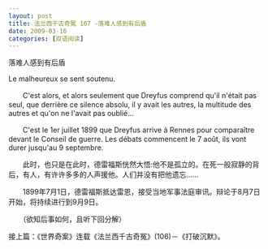 ```yaml
---
layout: post
title: 法兰西千古奇冤 107 -落难人感到有后盾
date: 2009-03-16
categories: [双语阅读]  
---
```


落难人感到有后盾

Le malheureux se sent soutenu.

　　C'est alors, et alors seulement que Dreyfus comprend qu'il n'était pas seul, que derrière ce silence absolu, il y avait les autres, la multitude des autres et qu'on ne l'avait pas oublié...

　　C'est le 1er juillet 1899 que Dreyfus arrive à Rennes pour comparaître devant le Conseil de guerre. Les débats commencent le 7 août, ils vont durer jusqu'au 9 septembre.



　　此时，也只是在此时，德雷福斯恍然大悟:他不是孤立的。在死一般寂静的背后，有人，有许许多多的人声援他。人们并没有把他遗忘……

　　1899年7月1日，德雷福斯抵达雷恩，接受当地军事法庭审讯。辩论于8月7日开始，将持续进行到9月9日。



　　（欲知后事如何，且听下回分解）

接上篇：《世界奇案》连载《法兰西千古奇冤》(106)－《打破沉默》。
